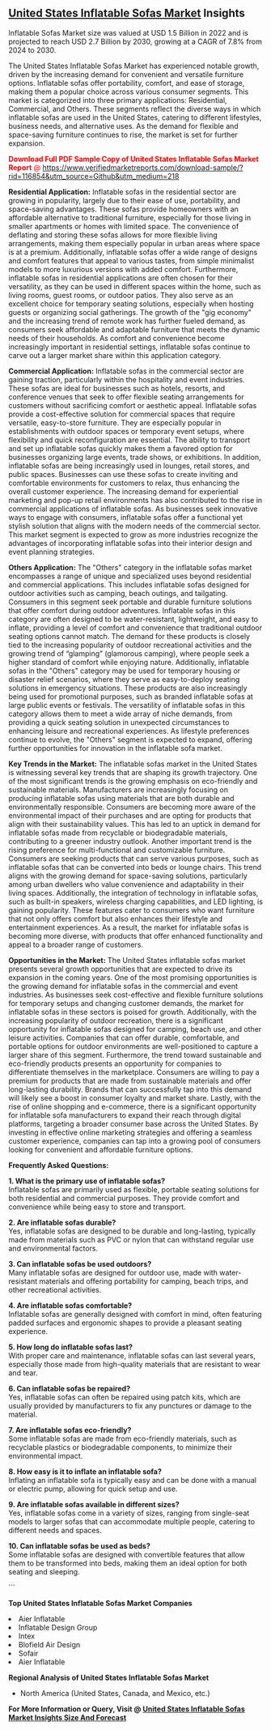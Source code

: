 <h2><a href="https://www.verifiedmarketreports.com/download-sample/?rid=116854&amp;utm_source=Github&amp;utm_medium=218" target="_blank">United States Inflatable Sofas Market</a> Insights</h2><p>Inflatable Sofas Market size was valued at USD 1.5 Billion in 2022 and is projected to reach USD 2.7 Billion by 2030, growing at a CAGR of 7.8% from 2024 to 2030.</p><p> <p>The United States Inflatable Sofas Market has experienced notable growth, driven by the increasing demand for convenient and versatile furniture options. Inflatable sofas offer portability, comfort, and ease of storage, making them a popular choice across various consumer segments. This market is categorized into three primary applications: Residential, Commercial, and Others. These segments reflect the diverse ways in which inflatable sofas are used in the United States, catering to different lifestyles, business needs, and alternative uses. As the demand for flexible and space-saving furniture continues to rise, the market is set for further expansion. <p><span class=""><span style="color: #ff0000;"><strong>Download Full PDF Sample Copy of United States Inflatable Sofas Market Report</strong> @ </span><a href="https://www.verifiedmarketreports.com/download-sample/?rid=116854&amp;utm_source=Github&amp;utm_medium=218" target="_blank">https://www.verifiedmarketreports.com/download-sample/?rid=116854&amp;utm_source=Github&amp;utm_medium=218</a></span></p></p> <p><strong>Residential Application:</strong> Inflatable sofas in the residential sector are growing in popularity, largely due to their ease of use, portability, and space-saving advantages. These sofas provide homeowners with an affordable alternative to traditional furniture, especially for those living in smaller apartments or homes with limited space. The convenience of deflating and storing these sofas allows for more flexible living arrangements, making them especially popular in urban areas where space is at a premium. Additionally, inflatable sofas offer a wide range of designs and comfort features that appeal to various tastes, from simple minimalist models to more luxurious versions with added comfort. Furthermore, inflatable sofas in residential applications are often chosen for their versatility, as they can be used in different spaces within the home, such as living rooms, guest rooms, or outdoor patios. They also serve as an excellent choice for temporary seating solutions, especially when hosting guests or organizing social gatherings. The growth of the "gig economy" and the increasing trend of remote work has further fueled demand, as consumers seek affordable and adaptable furniture that meets the dynamic needs of their households. As comfort and convenience become increasingly important in residential settings, inflatable sofas continue to carve out a larger market share within this application category.</p> <p><strong>Commercial Application:</strong> Inflatable sofas in the commercial sector are gaining traction, particularly within the hospitality and event industries. These sofas are ideal for businesses such as hotels, resorts, and conference venues that seek to offer flexible seating arrangements for customers without sacrificing comfort or aesthetic appeal. Inflatable sofas provide a cost-effective solution for commercial spaces that require versatile, easy-to-store furniture. They are especially popular in establishments with outdoor spaces or temporary event setups, where flexibility and quick reconfiguration are essential. The ability to transport and set up inflatable sofas quickly makes them a favored option for businesses organizing large events, trade shows, or exhibitions. In addition, inflatable sofas are being increasingly used in lounges, retail stores, and public spaces. Businesses can use these sofas to create inviting and comfortable environments for customers to relax, thus enhancing the overall customer experience. The increasing demand for experiential marketing and pop-up retail environments has also contributed to the rise in commercial applications of inflatable sofas. As businesses seek innovative ways to engage with consumers, inflatable sofas offer a functional yet stylish solution that aligns with the modern needs of the commercial sector. This market segment is expected to grow as more industries recognize the advantages of incorporating inflatable sofas into their interior design and event planning strategies.</p> <p><strong>Others Application:</strong> The "Others" category in the inflatable sofas market encompasses a range of unique and specialized uses beyond residential and commercial applications. This includes inflatable sofas designed for outdoor activities such as camping, beach outings, and tailgating. Consumers in this segment seek portable and durable furniture solutions that offer comfort during outdoor adventures. Inflatable sofas in this category are often designed to be water-resistant, lightweight, and easy to inflate, providing a level of comfort and convenience that traditional outdoor seating options cannot match. The demand for these products is closely tied to the increasing popularity of outdoor recreational activities and the growing trend of “glamping” (glamorous camping), where people seek a higher standard of comfort while enjoying nature. Additionally, inflatable sofas in the "Others" category may be used for temporary housing or disaster relief scenarios, where they serve as easy-to-deploy seating solutions in emergency situations. These products are also increasingly being used for promotional purposes, such as branded inflatable sofas at large public events or festivals. The versatility of inflatable sofas in this category allows them to meet a wide array of niche demands, from providing a quick seating solution in unexpected circumstances to enhancing leisure and recreational experiences. As lifestyle preferences continue to evolve, the "Others" segment is expected to expand, offering further opportunities for innovation in the inflatable sofa market.</p> <p><strong>Key Trends in the Market:</strong> The inflatable sofas market in the United States is witnessing several key trends that are shaping its growth trajectory. One of the most significant trends is the growing emphasis on eco-friendly and sustainable materials. Manufacturers are increasingly focusing on producing inflatable sofas using materials that are both durable and environmentally responsible. Consumers are becoming more aware of the environmental impact of their purchases and are opting for products that align with their sustainability values. This has led to an uptick in demand for inflatable sofas made from recyclable or biodegradable materials, contributing to a greener industry outlook. Another important trend is the rising preference for multi-functional and customizable furniture. Consumers are seeking products that can serve various purposes, such as inflatable sofas that can be converted into beds or lounge chairs. This trend aligns with the growing demand for space-saving solutions, particularly among urban dwellers who value convenience and adaptability in their living spaces. Additionally, the integration of technology in inflatable sofas, such as built-in speakers, wireless charging capabilities, and LED lighting, is gaining popularity. These features cater to consumers who want furniture that not only offers comfort but also enhances their lifestyle and entertainment experiences. As a result, the market for inflatable sofas is becoming more diverse, with products that offer enhanced functionality and appeal to a broader range of customers.</p> <p><strong>Opportunities in the Market:</strong> The United States inflatable sofas market presents several growth opportunities that are expected to drive its expansion in the coming years. One of the most promising opportunities is the growing demand for inflatable sofas in the commercial and event industries. As businesses seek cost-effective and flexible furniture solutions for temporary setups and changing customer demands, the market for inflatable sofas in these sectors is poised for growth. Additionally, with the increasing popularity of outdoor recreation, there is a significant opportunity for inflatable sofas designed for camping, beach use, and other leisure activities. Companies that can offer durable, comfortable, and portable options for outdoor environments are well-positioned to capture a larger share of this segment. Furthermore, the trend toward sustainable and eco-friendly products presents an opportunity for companies to differentiate themselves in the marketplace. Consumers are willing to pay a premium for products that are made from sustainable materials and offer long-lasting durability. Brands that can successfully tap into this demand will likely see a boost in consumer loyalty and market share. Lastly, with the rise of online shopping and e-commerce, there is a significant opportunity for inflatable sofa manufacturers to expand their reach through digital platforms, targeting a broader consumer base across the United States. By investing in effective online marketing strategies and offering a seamless customer experience, companies can tap into a growing pool of consumers looking for convenient and affordable furniture options.</p> <p><strong>Frequently Asked Questions:</strong></p> <p><strong>1. What is the primary use of inflatable sofas?</strong><br>Inflatable sofas are primarily used as flexible, portable seating solutions for both residential and commercial purposes. They provide comfort and convenience while being easy to store and transport.</p> <p><strong>2. Are inflatable sofas durable?</strong><br>Yes, inflatable sofas are designed to be durable and long-lasting, typically made from materials such as PVC or nylon that can withstand regular use and environmental factors.</p> <p><strong>3. Can inflatable sofas be used outdoors?</strong><br>Many inflatable sofas are designed for outdoor use, made with water-resistant materials and offering portability for camping, beach trips, and other recreational activities.</p> <p><strong>4. Are inflatable sofas comfortable?</strong><br>Inflatable sofas are generally designed with comfort in mind, often featuring padded surfaces and ergonomic shapes to provide a pleasant seating experience.</p> <p><strong>5. How long do inflatable sofas last?</strong><br>With proper care and maintenance, inflatable sofas can last several years, especially those made from high-quality materials that are resistant to wear and tear.</p> <p><strong>6. Can inflatable sofas be repaired?</strong><br>Yes, inflatable sofas can often be repaired using patch kits, which are usually provided by manufacturers to fix any punctures or damage to the material.</p> <p><strong>7. Are inflatable sofas eco-friendly?</strong><br>Some inflatable sofas are made from eco-friendly materials, such as recyclable plastics or biodegradable components, to minimize their environmental impact.</p> <p><strong>8. How easy is it to inflate an inflatable sofa?</strong><br>Inflating an inflatable sofa is typically easy and can be done with a manual or electric pump, allowing for quick setup and use.</p> <p><strong>9. Are inflatable sofas available in different sizes?</strong><br>Yes, inflatable sofas come in a variety of sizes, ranging from single-seat models to larger sofas that can accommodate multiple people, catering to different needs and spaces.</p> <p><strong>10. Can inflatable sofas be used as beds?</strong><br>Some inflatable sofas are designed with convertible features that allow them to be transformed into beds, making them an ideal option for both seating and sleeping.</p> ```</p><p><strong>Top United States Inflatable Sofas Market Companies</strong></p><div data-test-id=""><p><li>Aier Inflatable</li><li> Inflatable Design Group</li><li> Intex</li><li> Blofield Air Design</li><li> Sofair</li><li> Aier Inflatable</li></p><div><strong>Regional Analysis of&nbsp;United States Inflatable Sofas Market</strong></div><ul><li dir="ltr"><p dir="ltr">North America&nbsp;(United States, Canada, and Mexico, etc.)</p></li></ul><p><strong>For More Information or Query, Visit @&nbsp;</strong><strong><a href="https://www.verifiedmarketreports.com/product/global-inflatable-sofas-market-report-history-and-forecast-2014-2025-breakdown-data-by-manufacturers-key-regions-types-and-application/?utm_source=Github&amp;utm_medium=218" target="_blank">United States Inflatable Sofas Market Insights Size And Forecast</a></strong></p></div>
